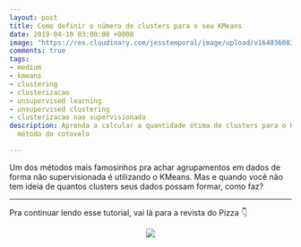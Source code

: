 ```yaml
---
layout: post
title: Como definir o número de clusters para o seu KMeans
date: 2019-04-10 03:00:00 +0000
image: "https://res.cloudinary.com/jesstemporal/image/upload/v1640360835/covers/click-2_f4fsdc.png"
comments: true
tags:
- medium
- kmeans
- clustering
- clusterizacao
- unsupervised learning
- unsupervised clustering
- clusterizacao nao supervisionada
description: Aprenda a calcular a quantidade ótima de clusters para o KMeans usando o
  método do cotovelo

---
```

Um dos métodos mais famosinhos pra achar agrupamentos em dados de forma não supervisionada é utilizando o KMeans. Mas e quando você não tem ideia de quantos clusters seus dados possam formar, como faz?

***

Pra continuar lendo esse tutorial, vai lá para a revista do Pizza 👇

<center>
<a href="https://medium.com/pizzadedados/kmeans-e-metodo-do-cotovelo-94ded9fdf3a9">
<img src="https://res.cloudinary.com/jesstemporal/image/upload/v1640370979/clique-aqui-para-ler_zie2kp.png"/>
</a>
</center>